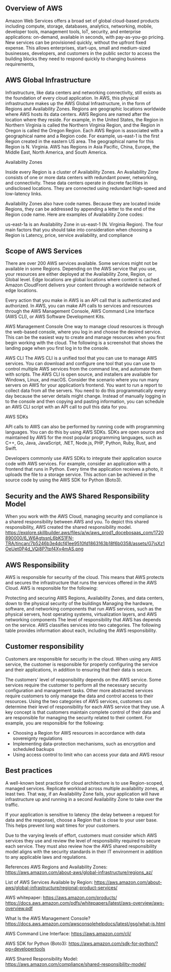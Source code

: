 ## Overview of AWS

Amazon Web Services offers a broad set of global cloud-based products including compute, storage, databases, analytics, networking, mobile, developer tools, management tools, IoT, security, and enterprise applications: on-demand, available in seconds, with pay-as-you-go pricing. New services can be provisioned quickly, without the upfront fixed expense. This allows enterprises, start-ups, small and medium-sized businesses, developers, and customers in the public sector to access the building blocks they need to respond quickly to changing business requirements,

## AWS Global Infrastructure
Infrastructure, like data centers and networking connectivity, still exists as the foundation of every cloud application. In AWS, this physical infrastructure makes up the AWS Global Infrastructure, in the form of Regions and Availability Zones. Regions are geographic locations worldwide where AWS hosts its data centers. AWS Regions are named after the location where they reside. For example, in the United States, the Region in Northern Virginia is called the Northern Virginia Region, and the Region in Oregon is called the Oregon Region. Each AWS Region is associated with a geographical name and a Region code. For example, us-east-1 is the first Region created in the eastern US area. The geographical name for this Region is N. Virginia. AWS has Regions in Asia Pacific, China, Europe, the Middle East, North America, and South America.

Availability Zones

Inside every Region is a cluster of Availability Zones. An Availability Zone consists of one or more data centers with redundant power, networking, and connectivity. These data centers operate in discrete facilities in undisclosed locations. They are connected using redundant high-speed and low-latency links.

Availability Zones also have code names. Because they are located inside Regions, they can be addressed by appending a letter to the end of the Region code name. Here are examples of Availability Zone codes:

us-east-1a is an Availability Zone in us-east-1 (N. Virginia Region). The four main factors that you should take into consideration when choosing a Region is Latency, price, service availability, and compliance

## Scope of AWS Services
There are over 200 AWS services available. Some services might not be available in some Regions. Depending on the AWS service that you use, your resources are either deployed at the Availability Zone, Region, or Global level. Edge locations are global locations where content is cached. Amazon CloudFront delivers your content through a worldwide network of edge locations.


Every action that you make in AWS is an API call that is authenticated and authorized.  In AWS, you can make API calls to services and resources through the AWS Management Console, AWS Command Line Interface (AWS CLI), or AWS Software Development Kits.

AWS Management Console
One way to manage cloud resources is through the web-based console, where you log in and choose the desired service. This can be the easiest way to create and manage resources when you first begin working with the cloud. The following is a screenshot that shows the landing page when you first log in to the console. 

AWS CLI
The AWS CLI is a unified tool that you can use to manage AWS services. You can download and configure one tool that you can use to control multiple AWS services from the command line, and automate them with scripts. The AWS CLI is open source, and installers are available for Windows, Linux, and macOS. Consider the scenario where you run many servers on AWS for your application’s frontend. You want to run a report to collect data from all the servers. You need to do this programmatically every day because the server details might change. Instead of manually logging in to the console and then copying and pasting information, you can schedule an AWS CLI script with an API call to pull this data for you.

AWS SDKs

API calls to AWS can also be performed by running code with programming languages. You can do this by using AWS SDKs. SDKs are open source and maintained by AWS for the most popular programming languages, such as C++, Go, Java, JavaScript, .NET, Node.js, PHP, Python, Ruby, Rust, and Swift.

Developers commonly use AWS SDKs to integrate their application source code with AWS services. For example, consider an application with a frontend that runs in Python. Every time the application receives a photo, it uploads the file to a storage service. This action can be achieved in the source code by using the AWS SDK for Python (Boto3).

## Security and the AWS Shared Responsibility Model

When you work with the AWS Cloud, managing security and compliance is a shared responsibility between AWS and you. To depict this shared responsibility, AWS created the shared responsibility model.
https://explore.skillbuilder.aws/files/a/w/aws_prod1_docebosaas_com/1720890000/6_W6AgtssnL6bKS1FN-TRA/tincan/7b5246b3e4dcf41ee9510fd1863163b18f6b0358/assets/G7jsXz1OeUet0P4d_VQj8P7tpf4Xy4mAS.png

## AWS Responsibility
AWS is responsible for security of the cloud. This means that AWS protects and secures the infrastructure that runs the services offered in the AWS Cloud. AWS is responsible for the following:

Protecting and securing AWS Regions, Availability Zones, and data centers, down to the physical security of the buildings
Managing the hardware, software, and networking components that run AWS services, such as the physical servers, host operating systems, virtualization layers, and AWS networking components
The level of responsibility that AWS has depends on the service. AWS classifies services into two categories. The following table provides information about each, including the AWS responsibility.

## Customer responsibility

Customers are responsible for security in the cloud. When using any AWS service, the customer is responsible for properly configuring the service and their applications, in addition to ensuring that their data is secure.

The customers' level of responsibility depends on the AWS service. Some services require the customer to perform all the necessary security configuration and management tasks. Other more abstracted services require customers to only manage the data and control access to their resources. Using the two categories of AWS services, customers can determine their level of responsibility for each AWS service that they use.
A key concept is that customers maintain complete control of their data and are responsible for managing the security related to their content. For example, you are responsible for the following:

- Choosing a Region for AWS resources in accordance with data sovereignty regulations
- Implementing data-protection mechanisms, such as encryption and scheduled backups
- Using access control to limit who can access your data and AWS resour

## Best practices
A well-known best practice for cloud architecture is to use Region-scoped, managed services. Replicate workload across multiple availability zones, at least two. That way, if an Availability Zone fails, your application will have infrastructure up and running in a second Availability Zone to take over the traffic.

If your application is sensitive to latency (the delay between a request for data and the response), choose a Region that is close to your user base. This helps prevent long wait times for your customers.

Due to the varying levels of effort, customers must consider which AWS services they use and review the level of responsibility required to secure each service. They must also review how the AWS shared responsibility model aligns with the security standards in their IT environment in addition to any applicable laws and regulations.





References
AWS Regions and Availability Zones: https://aws.amazon.com/about-aws/global-infrastructure/regions_az/

List of AWS Services Available by Region: https://aws.amazon.com/about-aws/global-infrastructure/regional-product-services/

AWS whitepaper: https://aws.amazon.com/products/
https://docs.aws.amazon.com/pdfs/whitepapers/latest/aws-overview/aws-overview.pdf

What Is the AWS Management Console?https://docs.aws.amazon.com/awsconsolehelpdocs/latest/gsg/what-is.html

AWS Command Line Interface: https://aws.amazon.com/cli/

AWS SDK for Python (Boto3): 
https://aws.amazon.com/sdk-for-python/?pg=developertools

AWS Shared Responsibility Model: https://aws.amazon.com/compliance/shared-responsibility-model/
